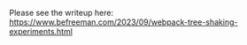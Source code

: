 Please see the writeup here: https://www.befreeman.com/2023/09/webpack-tree-shaking-experiments.html